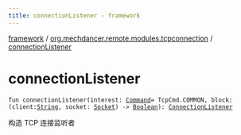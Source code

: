 ```yaml
---
title: connectionListener - framework
---
```


[framework](../index.html) / [org.mechdancer.remote.modules.tcpconnection](index.html) / [connectionListener](./connection-listener.html)

# connectionListener

`fun connectionListener(interest: `[`Command`](../org.mechdancer.remote.resources/-command/index.html)` = TcpCmd.COMMON, block: (client: `[`String`](https://kotlinlang.org/api/latest/jvm/stdlib/kotlin/-string/index.html)`, socket: `[`Socket`](https://docs.oracle.com/javase/6/docs/api/java/net/Socket.html)`) -> `[`Boolean`](https://kotlinlang.org/api/latest/jvm/stdlib/kotlin/-boolean/index.html)`): `[`ConnectionListener`](-connection-listener/index.html)

构造 TCP 连接监听者


